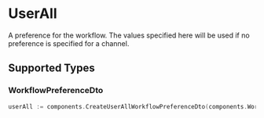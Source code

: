 # UserAll

A preference for the workflow. The values specified here will be used if no preference is specified for a channel.


## Supported Types

### WorkflowPreferenceDto

```go
userAll := components.CreateUserAllWorkflowPreferenceDto(components.WorkflowPreferenceDto{/* values here */})
```

